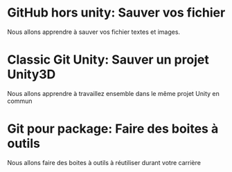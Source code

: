 
# GitHub hors unity: Sauver vos fichier 

Nous allons apprendre à sauver vos fichier textes et images.

# Classic Git Unity: Sauver un projet Unity3D

Nous allons apprendre à travaillez ensemble dans le même projet Unity en commun

# Git pour package: Faire des boites à outils

Nous allons faire des boites à outils à réutiliser durant votre carrière
